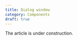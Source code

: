 ```yaml
---
title: Dialog window
category: Components 
draft: true
---
```


The article is under construction. 
